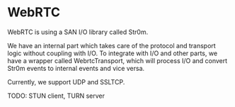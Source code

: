 # WebRTC

WebRTC is using a SAN I/O library called Str0m.

We have an internal part which takes care of the protocol and transport logic without coupling with I/O. To integrate with I/O and other parts, we have a wrapper called WebrtcTransport, which will process I/O and convert Str0m events to internal events and vice versa.

Currently, we support UDP and SSLTCP.

TODO: STUN client, TURN server